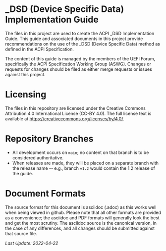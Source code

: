 # \_DSD (Device Specific Data) Implementation Guide

The files in this project are used to create the ACPI \_DSD Implementation
Guide.  This guide and associated documents in this project provide
recommendations on the use of the \_DSD (Device Specific Data) method
as defined in the ACPI Specification.

The content of this guide is managed by the members of the UEFI Forum,
specifically the ACPI Specification Working Group (ASWG).  Changes or
requests for changes should be filed as either merge requests or issues
against this project.

# Licensing

The files in this repository are licensed under the Creative Commons
Attribution 4.0 International License (CC-BY 4.0).  The full license
text is available at https://creativecommons.org/licenses/by/4.0/.

# Repository Branches

* All development occurs on ``main``; no content on that branch is to
be considered authoritative.
* When releases are made, they will be placed on a separate branch with
the release name -- e.g., branch ``v1.2`` would contain the 1.2 release
of the guide.

# Document Formats

The source format for this document is asciidoc (.adoc) as this works
well when being viewed in github.  Please note that all other formats
are provided as a convenience; the asciidoc and PDF formats will generally
look the best and get the most scrutiny. 
The asciidoc source is the canonical version, in the
case of any differences, and all changes should be submitted against that
source file.

*Last Update: 2022-04-22*

